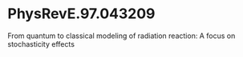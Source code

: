 # PhysRevE.97.043209
From quantum to classical modeling of radiation reaction: A focus on stochasticity effects
